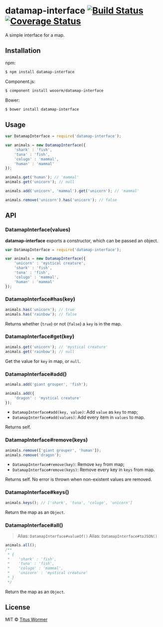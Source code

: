 # datamap-interface [![Build Status](https://img.shields.io/travis/wooorm/datamap-interface.svg?style=flat)](https://travis-ci.org/wooorm/datamap-interface) [![Coverage Status](https://img.shields.io/coveralls/wooorm/datamap-interface.svg?style=flat)](https://coveralls.io/r/wooorm/datamap-interface?branch=master)

A simple interface for a map.

## Installation

npm:
```sh
$ npm install datamap-interface
```

Component.js:
```sh
$ component install wooorm/datamap-interface
```

Bower:
```sh
$ bower install datamap-interface
```

## Usage

```js
var DatamapInterface = require('datamap-interface');

var animals = new DatamapInterface({
    'shark' : 'fish',
    'tuna' : 'fish',
    'colugo' : 'mammal',
    'human' : 'mammal'
});

animals.get('human'); // 'mammal'
animals.get('unicorn'); // null

animals.add('unicorn', 'mammal').get('unicorn'); // 'mammal'

animals.remove('unicorn').has('unicorn'); // false
```

## API

### DatamapInterface(values)

**datamap-interface** exports a constructor, which can be passed an object.

```js
var DatamapInterface = require('datamap-interface');

var animals = new DatamapInterface({
    'unicorn' : 'mystical creature',
    'shark' : 'fish',
    'tuna' : 'fish',
    'colugo' : 'mammal',
    'human' : 'mammal'
});
```

### DatamapInterface#has(key)

```js
animals.has('unicorn'); // true
animals.has('rainbow'); // false
```

Returns whether (`true`) or not (`false`) a `key` is in the map.

### DatamapInterface#get(key)

```js
animals.get('unicorn'); // 'mystical creature'
animals.get('rainbow'); // null
```

Get the value for `key` in map, or `null`.

### DatamapInterface#add()

```js
animals.add('giant grouper', 'fish');

animals.add({
    'dragon' : 'mystical creature'
});
```

- `DatamapInterface#add(key, value)`: Add `value` as `key` to map;
- `DatamapInterface#add(values)`: Add every item in `values` to map.

Returns self.

### DatamapInterface#remove(keys)

```js
animals.remove(['giant grouper', 'human']);
animals.remove('dragon');
```

- `DatamapInterface#remove(key)`: Remove `key` from map;
- `DatamapInterface#remove(keys)`: Remove every key in `keys` from map.

Returns self. No error is thrown when non-existent values are removed.

### DatamapInterface#keys()

```js
animals.keys(); // ['shark', 'tuna', 'colugo', 'unicorn']
```

Return the map as an `Object`.


### DatamapInterface#all()

> Alias: `DatamapInterface#valueOf()`
> Alias: `DatamapInterface#toJSON()`

```js
animals.all();
/**
 * {
 *    'shark' : 'fish',
 *    'tuna' : 'fish',
 *    'colugo' : 'mammal',
 *    'unicorn' : 'mystical creature'
 * }
 */
```

Return the map as an `Object`.

## License

MIT © [Titus Wormer](http;//wooorm.com)
